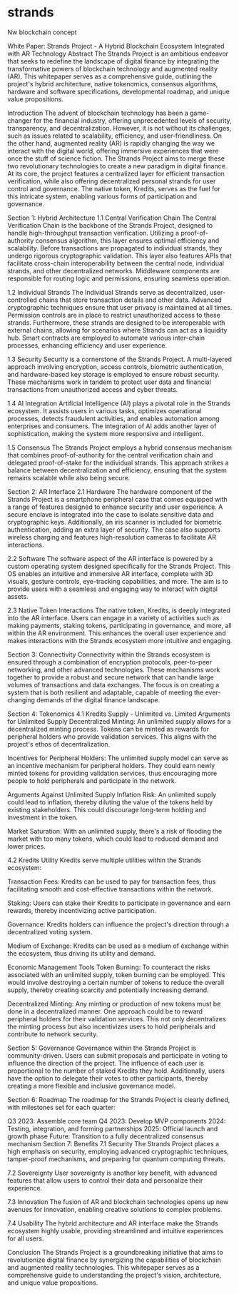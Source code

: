 # strands
Nw blockchain concept

White Paper: Strands Project - A Hybrid Blockchain Ecosystem Integrated with AR Technology
Abstract
The Strands Project is an ambitious endeavor that seeks to redefine the landscape of digital finance by integrating the transformative powers of blockchain technology and augmented reality (AR). This whitepaper serves as a comprehensive guide, outlining the project's hybrid architecture, native tokenomics, consensus algorithms, hardware and software specifications, developmental roadmap, and unique value propositions.

Introduction
The advent of blockchain technology has been a game-changer for the financial industry, offering unprecedented levels of security, transparency, and decentralization. However, it is not without its challenges, such as issues related to scalability, efficiency, and user-friendliness. On the other hand, augmented reality (AR) is rapidly changing the way we interact with the digital world, offering immersive experiences that were once the stuff of science fiction. The Strands Project aims to merge these two revolutionary technologies to create a new paradigm in digital finance. At its core, the project features a centralized layer for efficient transaction verification, while also offering decentralized personal strands for user control and governance. The native token, Kredits, serves as the fuel for this intricate system, enabling various forms of participation and governance.

Section 1: Hybrid Architecture
1.1 Central Verification Chain
The Central Verification Chain is the backbone of the Strands Project, designed to handle high-throughput transaction verification. Utilizing a proof-of-authority consensus algorithm, this layer ensures optimal efficiency and scalability. Before transactions are propagated to individual strands, they undergo rigorous cryptographic validation. This layer also features APIs that facilitate cross-chain interoperability between the central node, individual strands, and other decentralized networks. Middleware components are responsible for routing logic and permissions, ensuring seamless operation.

1.2 Individual Strands
The Individual Strands serve as decentralized, user-controlled chains that store transaction details and other data. Advanced cryptographic techniques ensure that user privacy is maintained at all times. Permission controls are in place to restrict unauthorized access to these strands. Furthermore, these strands are designed to be interoperable with external chains, allowing for scenarios where Strands can act as a liquidity hub. Smart contracts are employed to automate various inter-chain processes, enhancing efficiency and user experience.

1.3 Security
Security is a cornerstone of the Strands Project. A multi-layered approach involving encryption, access controls, biometric authentication, and hardware-based key storage is employed to ensure robust security. These mechanisms work in tandem to protect user data and financial transactions from unauthorized access and cyber threats.

1.4 AI Integration
Artificial Intelligence (AI) plays a pivotal role in the Strands ecosystem. It assists users in various tasks, optimizes operational processes, detects fraudulent activities, and enables automation among enterprises and consumers. The integration of AI adds another layer of sophistication, making the system more responsive and intelligent.

1.5 Consensus
The Strands Project employs a hybrid consensus mechanism that combines proof-of-authority for the central verification chain and delegated proof-of-stake for the individual strands. This approach strikes a balance between decentralization and efficiency, ensuring that the system remains scalable while also being secure.

Section 2: AR Interface
2.1 Hardware
The hardware component of the Strands Project is a smartphone peripheral case that comes equipped with a range of features designed to enhance security and user experience. A secure enclave is integrated into the case to isolate sensitive data and cryptographic keys. Additionally, an iris scanner is included for biometric authentication, adding an extra layer of security. The case also supports wireless charging and features high-resolution cameras to facilitate AR interactions.

2.2 Software
The software aspect of the AR interface is powered by a custom operating system designed specifically for the Strands Project. This OS enables an intuitive and immersive AR interface, complete with 3D visuals, gesture controls, eye-tracking capabilities, and more. The aim is to provide users with a seamless and engaging way to interact with digital assets.

2.3 Native Token Interactions
The native token, Kredits, is deeply integrated into the AR interface. Users can engage in a variety of activities such as making payments, staking tokens, participating in governance, and more, all within the AR environment. This enhances the overall user experience and makes interactions with the Strands ecosystem more intuitive and engaging.

Section 3: Connectivity
Connectivity within the Strands ecosystem is ensured through a combination of encryption protocols, peer-to-peer networking, and other advanced technologies. These mechanisms work together to provide a robust and secure network that can handle large volumes of transactions and data exchanges. The focus is on creating a system that is both resilient and adaptable, capable of meeting the ever-changing demands of the digital finance landscape.

Section 4: Tokenomics
4.1 Kredits Supply - Unlimited vs. Limited
Arguments for Unlimited Supply
Decentralized Minting: An unlimited supply allows for a decentralized minting process. Tokens can be minted as rewards for peripheral holders who provide validation services. This aligns with the project's ethos of decentralization.

Incentives for Peripheral Holders: The unlimited supply model can serve as an incentive mechanism for peripheral holders. They could earn newly minted tokens for providing validation services, thus encouraging more people to hold peripherals and participate in the network.

Arguments Against Unlimited Supply
Inflation Risk: An unlimited supply could lead to inflation, thereby diluting the value of the tokens held by existing stakeholders. This could discourage long-term holding and investment in the token.

Market Saturation: With an unlimited supply, there's a risk of flooding the market with too many tokens, which could lead to reduced demand and lower prices.

4.2 Kredits Utility
Kredits serve multiple utilities within the Strands ecosystem:

Transaction Fees: Kredits can be used to pay for transaction fees, thus facilitating smooth and cost-effective transactions within the network.

Staking: Users can stake their Kredits to participate in governance and earn rewards, thereby incentivizing active participation.

Governance: Kredits holders can influence the project's direction through a decentralized voting system.

Medium of Exchange: Kredits can be used as a medium of exchange within the ecosystem, thus driving its utility and demand.

Economic Management Tools
Token Burning: To counteract the risks associated with an unlimited supply, token burning can be employed. This would involve destroying a certain number of tokens to reduce the overall supply, thereby creating scarcity and potentially increasing demand.

Decentralized Minting: Any minting or production of new tokens must be done in a decentralized manner. One approach could be to reward peripheral holders for their validation services. This not only decentralizes the minting process but also incentivizes users to hold peripherals and contribute to network security.

Section 5: Governance
Governance within the Strands Project is community-driven. Users can submit proposals and participate in voting to influence the direction of the project. The influence of each user is proportional to the number of staked Kredits they hold. Additionally, users have the option to delegate their votes to other participants, thereby creating a more flexible and inclusive governance model.

Section 6: Roadmap
The roadmap for the Strands Project is clearly defined, with milestones set for each quarter:

Q3 2023: Assemble core team
Q4 2023: Develop MVP components
2024: Testing, integration, and forming partnerships
2025: Official launch and growth phase
Future: Transition to a fully decentralized consensus mechanism
Section 7: Benefits
7.1 Security
The Strands Project places a high emphasis on security, employing advanced cryptographic techniques, tamper-proof mechanisms, and preparing for quantum computing threats.

7.2 Sovereignty
User sovereignty is another key benefit, with advanced features that allow users to control their data and personalize their experience.

7.3 Innovation
The fusion of AR and blockchain technologies opens up new avenues for innovation, enabling creative solutions to complex problems.

7.4 Usability
The hybrid architecture and AR interface make the Strands ecosystem highly usable, providing streamlined and intuitive experiences for all users.

Conclusion
The Strands Project is a groundbreaking initiative that aims to revolutionize digital finance by synergizing the capabilities of blockchain and augmented reality technologies. This whitepaper serves as a comprehensive guide to understanding the project's vision, architecture, and unique value propositions.



